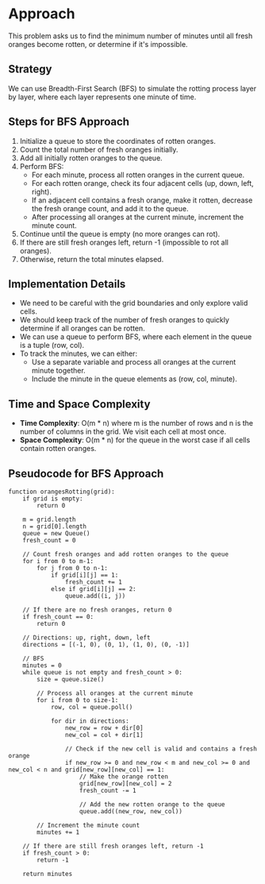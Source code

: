 # Approach

This problem asks us to find the minimum number of minutes until all fresh oranges become rotten, or determine if it's impossible.

## Strategy
We can use Breadth-First Search (BFS) to simulate the rotting process layer by layer, where each layer represents one minute of time.

## Steps for BFS Approach
1. Initialize a queue to store the coordinates of rotten oranges.
2. Count the total number of fresh oranges initially.
3. Add all initially rotten oranges to the queue.
4. Perform BFS:
   - For each minute, process all rotten oranges in the current queue.
   - For each rotten orange, check its four adjacent cells (up, down, left, right).
   - If an adjacent cell contains a fresh orange, make it rotten, decrease the fresh orange count, and add it to the queue.
   - After processing all oranges at the current minute, increment the minute count.
5. Continue until the queue is empty (no more oranges can rot).
6. If there are still fresh oranges left, return -1 (impossible to rot all oranges).
7. Otherwise, return the total minutes elapsed.

## Implementation Details
- We need to be careful with the grid boundaries and only explore valid cells.
- We should keep track of the number of fresh oranges to quickly determine if all oranges can be rotten.
- We can use a queue to perform BFS, where each element in the queue is a tuple (row, col).
- To track the minutes, we can either:
  - Use a separate variable and process all oranges at the current minute together.
  - Include the minute in the queue elements as (row, col, minute).

## Time and Space Complexity
- **Time Complexity**: O(m * n) where m is the number of rows and n is the number of columns in the grid. We visit each cell at most once.
- **Space Complexity**: O(m * n) for the queue in the worst case if all cells contain rotten oranges.

## Pseudocode for BFS Approach
```
function orangesRotting(grid):
    if grid is empty:
        return 0
    
    m = grid.length
    n = grid[0].length
    queue = new Queue()
    fresh_count = 0
    
    // Count fresh oranges and add rotten oranges to the queue
    for i from 0 to m-1:
        for j from 0 to n-1:
            if grid[i][j] == 1:
                fresh_count += 1
            else if grid[i][j] == 2:
                queue.add((i, j))
    
    // If there are no fresh oranges, return 0
    if fresh_count == 0:
        return 0
    
    // Directions: up, right, down, left
    directions = [(-1, 0), (0, 1), (1, 0), (0, -1)]
    
    // BFS
    minutes = 0
    while queue is not empty and fresh_count > 0:
        size = queue.size()
        
        // Process all oranges at the current minute
        for i from 0 to size-1:
            row, col = queue.poll()
            
            for dir in directions:
                new_row = row + dir[0]
                new_col = col + dir[1]
                
                // Check if the new cell is valid and contains a fresh orange
                if new_row >= 0 and new_row < m and new_col >= 0 and new_col < n and grid[new_row][new_col] == 1:
                    // Make the orange rotten
                    grid[new_row][new_col] = 2
                    fresh_count -= 1
                    
                    // Add the new rotten orange to the queue
                    queue.add((new_row, new_col))
        
        // Increment the minute count
        minutes += 1
    
    // If there are still fresh oranges left, return -1
    if fresh_count > 0:
        return -1
    
    return minutes
```

